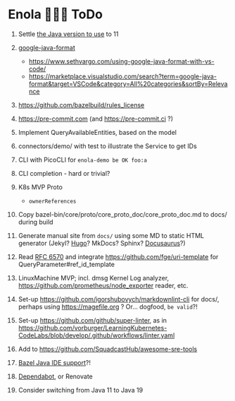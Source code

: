 # Enola 🕵🏾‍♀️ ToDo

1. Settle [the Java version to use](https://bazel.build/docs/bazel-and-java#java-versions) to 11

1. [google-java-format](https://github.com/google/google-java-format)
   - https://www.sethvargo.com/using-google-java-format-with-vs-code/
   - https://marketplace.visualstudio.com/search?term=google-java-format&target=VSCode&category=All%20categories&sortBy=Relevance

1. https://github.com/bazelbuild/rules_license

1. https://pre-commit.com (and https://pre-commit.ci ?)

1. Implement QueryAvailableEntities, based on the model
1. connectors/demo/ with test to illustrate the Service to get IDs
1. CLI with PicoCLI for `enola-demo be OK foo:a`
1. CLI completion - hard or trivial?

1. K8s MVP Proto
   - `ownerReferences`

1. Copy bazel-bin/core/proto/core_proto_doc/core_proto_doc.md to docs/ during build

1. Generate manual site from `docs/` using some MD to static HTML generator (Jekyl? [Hugo](https://gohugo.io)? MkDocs? Sphinx? [Docusaurus](https://docusaurus.io)?)

1. Read [RFC 6570](https://www.rfc-editor.org/rfc/rfc6570) and integrate https://github.com/fge/uri-template for QueryParameter#ref_id_template

1. LinuxMachine MVP; incl. dmsg Kernel Log analyzer, https://github.com/prometheus/node_exporter reader, etc.

1. Set-up https://github.com/igorshubovych/markdownlint-cli for docs/, perhaps using https://magefile.org ? Or... dogfood, `be valid`?!

1. Set-up https://github.com/github/super-linter, as in https://github.com/vorburger/LearningKubernetes-CodeLabs/blob/develop/.github/workflows/linter.yaml

1. Add to https://github.com/SquadcastHub/awesome-sre-tools

1. [Bazel Java IDE support](https://github.com/vorburger/LearningBazel/blob/develop/ToDo.md)?!

1. [Dependabot](https://github.com//dependabot-core/issues/2196), or Renovate

1. Consider switching from Java 11 to Java 19
